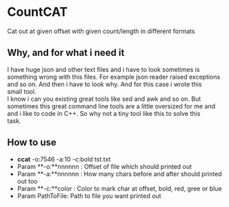 
# CountCAT
Cat out at given offset with given count/length in different formats

## Why, and for what i need it
I have huge json and other text files and i have to look sometimes is  
something wrong with this files. For example json reader raised exceptions  
and so on. And then i have to look why. And for this case i wrote this  
small tool.  
I know i can you existing great tools like sed and awk and so on. But  
sometimes this great command line tools are a little oversized for me and  
and i like to code in C++. So why not a tiny tool like this to solve this  
task.


## How to use

- **ccat** -o:7546 -a:10 -c:bold tst.txt
- Param **-o:**nnnnnn : Offset of file which should printed out
- Param **-a:**nnnnnn : How many chars before and after should printed out too
- Param **-c:**color  : Color to mark char at offset, bold, red, gree or blue
- Param PathToFile: Path to file you want printed out
